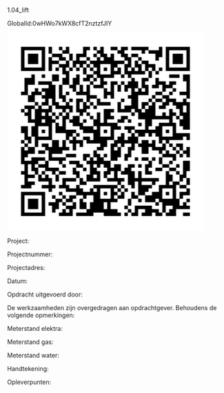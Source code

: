 1.04_lift

GlobalId:0wHWo7kWX8cfT2nztzfJIY

![picture](https://github.com/C-Claus/Data-Files/blob/master/QR_codes/KDV/1.04_lift.png)

Project:

Projectnummer:

Projectadres:

Datum:

Opdracht uitgevoerd door:

De werkzaamheden zijn overgedragen aan opdrachtgever. Behoudens de volgende opmerkingen:

Meterstand elektra:

Meterstand gas:

Meterstand water:

Handtekening:

Opleverpunten:
